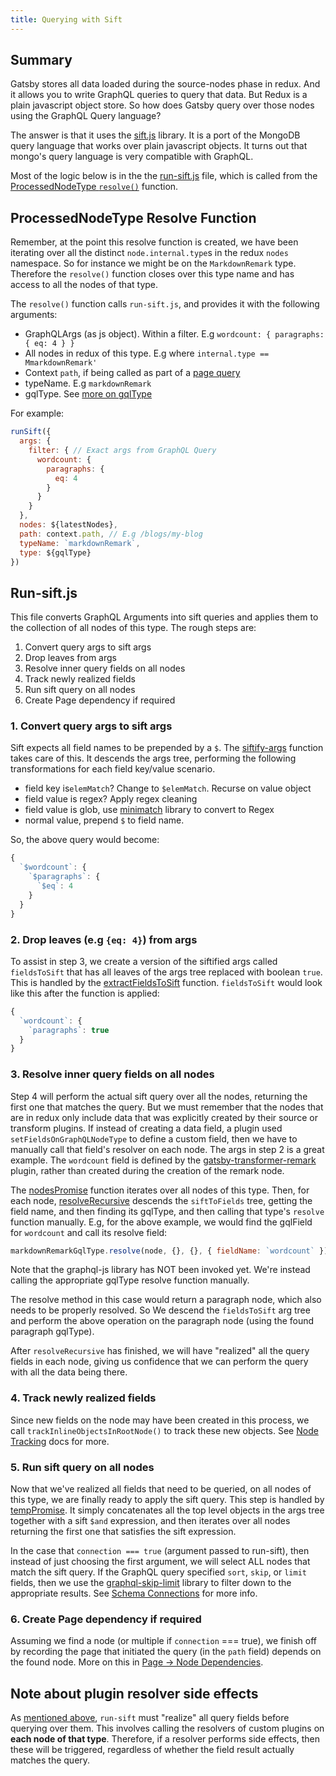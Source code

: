 ```yaml
---
title: Querying with Sift
---
```


## Summary

Gatsby stores all data loaded during the source-nodes phase in redux. And it allows you to write GraphQL queries to query that data. But Redux is a plain javascript object store. So how does Gatsby query over those nodes using the GraphQL Query language?

The answer is that it uses the [sift.js](https://github.com/crcn/sift.js/tree/master) library. It is a port of the MongoDB query language that works over plain javascript objects. It turns out that mongo's query language is very compatible with GraphQL.

Most of the logic below is in the the [run-sift.js](https://github.com/gatsbyjs/gatsby/blob/master/packages/gatsby/src/schema/run-sift.js) file, which is called from the [ProcessedNodeType `resolve()`](https://github.com/gatsbyjs/gatsby/blob/master/packages/gatsby/src/schema/build-node-types.js#L191) function.

## ProcessedNodeType Resolve Function

Remember, at the point this resolve function is created, we have been iterating over all the distinct `node.internal.type`s in the redux `nodes` namespace. So for instance we might be on the `MarkdownRemark` type. Therefore the `resolve()` function closes over this type name and has access to all the nodes of that type.

The `resolve()` function calls `run-sift.js`, and provides it with the following arguments:

- GraphQLArgs (as js object). Within a filter. E.g `wordcount: { paragraphs: { eq: 4 } }`
- All nodes in redux of this type. E.g where `internal.type == MmarkdownRemark'`
- Context `path`, if being called as part of a [page query](/docs/query-execution/#query-queue-execution)
- typeName. E.g `markdownRemark`
- gqlType. See [more on gqlType](/docs/schema-gql-type)

For example:

```javascript
runSift({
  args: {
    filter: { // Exact args from GraphQL Query
      wordcount: {
        paragraphs: {
          eq: 4
        }
      }
    }
  },
  nodes: ${latestNodes},
  path: context.path, // E.g /blogs/my-blog
  typeName: `markdownRemark`,
  type: ${gqlType}
})
```

## Run-sift.js

This file converts GraphQL Arguments into sift queries and applies them to the collection of all nodes of this type. The rough steps are:

1.  Convert query args to sift args
1.  Drop leaves from args
1.  Resolve inner query fields on all nodes
1.  Track newly realized fields
1.  Run sift query on all nodes
1.  Create Page dependency if required

### 1. Convert query args to sift args

Sift expects all field names to be prepended by a `$`. The [siftify-args](https://github.com/gatsbyjs/gatsby/blob/master/packages/gatsby/src/schema/run-sift.js#L58) function takes care of this. It descends the args tree, performing the following transformations for each field key/value scenario.

- field key is`elemMatch`? Change to `$elemMatch`. Recurse on value object
- field value is regex? Apply regex cleaning
- field value is glob, use [minimatch](https://www.npmjs.com/package/minimatch) library to convert to Regex
- normal value, prepend `$` to field name.

So, the above query would become:

```javascript
{
  `$wordcount`: {
    `$paragraphs`: {
      `$eq`: 4
    }
  }
}
```

### 2. Drop leaves (e.g `{eq: 4}`) from args

To assist in step 3, we create a version of the siftified args called `fieldsToSift` that has all leaves of the args tree replaced with boolean `true`. This is handled by the [extractFieldsToSift](https://github.com/gatsbyjs/gatsby/blob/master/packages/gatsby/src/schema/run-sift.js#L84) function. `fieldsToSift` would look like this after the function is applied:

```javascript
{
  `wordcount`: {
    `paragraphs`: true
  }
}
```

### 3. Resolve inner query fields on all nodes

Step 4 will perform the actual sift query over all the nodes, returning the first one that matches the query. But we must remember that the nodes that are in redux only include data that was explicitly created by their source or transform plugins. If instead of creating a data field, a plugin used `setFieldsOnGraphQLNodeType` to define a custom field, then we have to manually call that field's resolver on each node. The args in step 2 is a great example. The `wordcount` field is defined by the [gatsby-transformer-remark](https://github.com/gatsbyjs/gatsby/blob/master/packages/gatsby-transformer-remark/src/extend-node-type.js#L416) plugin, rather than created during the creation of the remark node.

The [nodesPromise](https://github.com/gatsbyjs/gatsby/blob/master/packages/gatsby/src/schema/run-sift.js#L168) function iterates over all nodes of this type. Then, for each node, [resolveRecursive](https://github.com/gatsbyjs/gatsby/blob/master/packages/gatsby/src/schema/run-sift.js#L112) descends the `siftToFields` tree, getting the field name, and then finding its gqlType, and then calling that type's `resolve` function manually. E.g, for the above example, we would find the gqlField for `wordcount` and call its resolve field:

```javascript
markdownRemarkGqlType.resolve(node, {}, {}, { fieldName: `wordcount` })
```

Note that the graphql-js library has NOT been invoked yet. We're instead calling the appropriate gqlType resolve function manually.

The resolve method in this case would return a paragraph node, which also needs to be properly resolved. So We descend the `fieldsToSift` arg tree and perform the above operation on the paragraph node (using the found paragraph gqlType).

After `resolveRecursive` has finished, we will have "realized" all the query fields in each node, giving us confidence that we can perform the query with all the data being there.

### 4. Track newly realized fields

Since new fields on the node may have been created in this process, we call `trackInlineObjectsInRootNode()` to track these new objects. See [Node Tracking](/docs/node-tracking/) docs for more.

### 5. Run sift query on all nodes

Now that we've realized all fields that need to be queried, on all nodes of this type, we are finally ready to apply the sift query. This step is handled by [tempPromise](https://github.com/gatsbyjs/gatsby/blob/master/packages/gatsby/src/schema/run-sift.js#L214). It simply concatenates all the top level objects in the args tree together with a sift `$and` expression, and then iterates over all nodes returning the first one that satisfies the sift expression.

In the case that `connection === true` (argument passed to run-sift), then instead of just choosing the first argument, we will select ALL nodes that match the sift query. If the GraphQL query specified `sort`, `skip`, or `limit` fields, then we use the [graphql-skip-limit](https://www.npmjs.com/package/graphql-skip-limit) library to filter down to the appropriate results. See [Schema Connections](/docs/schema-connections) for more info.

### 6. Create Page dependency if required

Assuming we find a node (or multiple if `connection` === true), we finish off by recording the page that initiated the query (in the `path` field) depends on the found node. More on this in [Page -> Node Dependencies](/docs/page-node-dependencies/).

## Note about plugin resolver side effects

As [mentioned above](#3-resolve-inner-query-fields-on-all-nodes), `run-sift` must "realize" all query fields before querying over them. This involves calling the resolvers of custom plugins on **each node of that type**. Therefore, if a resolver performs side effects, then these will be triggered, regardless of whether the field result actually matches the query.
